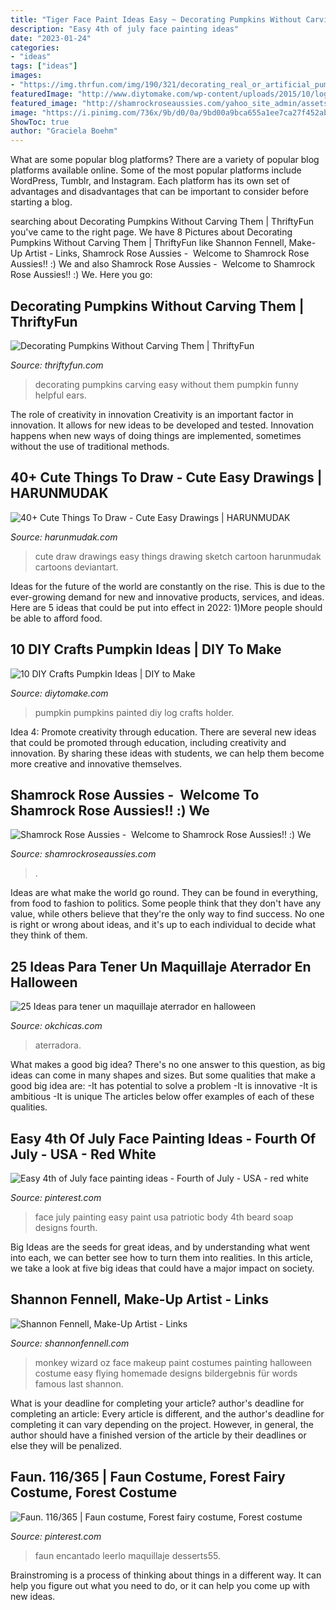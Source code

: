 ```yaml
---
title: "Tiger Face Paint Ideas Easy ~ Decorating Pumpkins Without Carving Them"
description: "Easy 4th of july face painting ideas"
date: "2023-01-24"
categories:
- "ideas"
tags: ["ideas"]
images:
- "https://img.thrfun.com/img/190/321/decorating_real_or_artificial_pumpkins_with_great_easy_fun_6_x2.jpg"
featuredImage: "http://www.diytomake.com/wp-content/uploads/2015/10/log-pumpkin-holder.jpg"
featured_image: "http://shamrockroseaussies.com/yahoo_site_admin/assets/images/DSC_0152.176182016_std.JPG"
image: "https://i.pinimg.com/736x/9b/d0/0a/9bd00a9bca655a1ee7ca27f452ab3da1.jpg"
ShowToc: true
author: "Graciela Boehm"
---
```



What are some popular blog platforms?
There are a variety of popular blog platforms available online. Some of the most popular platforms include WordPress, Tumblr, and Instagram. Each platform has its own set of advantages and disadvantages that can be important to consider before starting a blog.

	

		
searching about Decorating Pumpkins Without Carving Them | ThriftyFun you've came to the right page. We have 8 Pictures about Decorating Pumpkins Without Carving Them | ThriftyFun like Shannon Fennell, Make-Up Artist - Links, Shamrock Rose Aussies - ﻿﻿﻿ Welcome to Shamrock Rose Aussies!! :) We and also Shamrock Rose Aussies - ﻿﻿﻿ Welcome to Shamrock Rose Aussies!! :) We. Here you go:
		
    
## Decorating Pumpkins Without Carving Them | ThriftyFun

<img loading=lazy src="https://img.thrfun.com/img/190/321/decorating_real_or_artificial_pumpkins_with_great_easy_fun_6_x2.jpg" onerror="this.onerror=null;this.src='https://tse2.mm.bing.net/th?id=OIP.6qmBs0DA0wORw-OxsWNBAAHaJ4&amp;pid=15.1';" alt="Decorating Pumpkins Without Carving Them | ThriftyFun">

_Source: thriftyfun.com_

>decorating pumpkins carving easy without them pumpkin funny helpful ears. 

	

The role of creativity in innovation
Creativity is an important factor in innovation. It allows for new ideas to be developed and tested. Innovation happens when new ways of doing things are implemented, sometimes without the use of traditional methods.

    
## 40+ Cute Things To Draw - Cute Easy Drawings | HARUNMUDAK

<img loading=lazy src="https://www.harunmudak.com/wp-content/uploads/2020/07/cute-drawing-sketch-ideas-5-750x1024.jpg" onerror="this.onerror=null;this.src='https://tse1.mm.bing.net/th?id=OIP.EZO5iJxnQmC3BlRHN6d1LAHaKH&amp;pid=15.1';" alt="40+ Cute Things To Draw - Cute Easy Drawings | HARUNMUDAK">

_Source: harunmudak.com_

>cute draw drawings easy things drawing sketch cartoon harunmudak cartoons deviantart. 

	

Ideas for the future of the world are constantly on the rise. This is due to the ever-growing demand for new and innovative products, services, and ideas. Here are 5 ideas that could be put into effect in 2022: 1)More people should be able to afford food. 

    
## 10 DIY Crafts Pumpkin Ideas | DIY To Make

<img loading=lazy src="http://www.diytomake.com/wp-content/uploads/2015/10/log-pumpkin-holder.jpg" onerror="this.onerror=null;this.src='https://tse1.mm.bing.net/th?id=OIP.HGG1xsx1MS5BSL4Dag_E0wHaLH&amp;pid=15.1';" alt="10 DIY Crafts Pumpkin Ideas | DIY to Make">

_Source: diytomake.com_

>pumpkin pumpkins painted diy log crafts holder. 

	

Idea 4: Promote creativity through education.
There are several new ideas that could be promoted through education, including creativity and innovation. By sharing these ideas with students, we can help them become more creative and innovative themselves.

    
## Shamrock Rose Aussies - ﻿﻿﻿ Welcome To Shamrock Rose Aussies!! :) We

<img loading=lazy src="http://shamrockroseaussies.com/yahoo_site_admin/assets/images/DSC_0152.176182016_std.JPG" onerror="this.onerror=null;this.src='https://tse1.mm.bing.net/th?id=OIP.vRi7D3a6s9fzxfQvZVy64wHaE-&amp;pid=15.1';" alt="Shamrock Rose Aussies - ﻿﻿﻿ Welcome to Shamrock Rose Aussies!! :) We">

_Source: shamrockroseaussies.com_

>. 

	

Ideas are what make the world go round. They can be found in everything, from food to fashion to politics. Some people think that they don't have any value, while others believe that they're the only way to find success. No one is right or wrong about ideas, and it's up to each individual to decide what they think of them.

    
## 25 Ideas Para Tener Un Maquillaje Aterrador En Halloween

<img loading=lazy src="https://www.okchicas.com/wp-content/uploads/2015/09/maquillaje-para-halloween-1.png" onerror="this.onerror=null;this.src='https://tse4.mm.bing.net/th?id=OIP.8O9IC2xTFr6y3mkPGXFdgAHaJ4&amp;pid=15.1';" alt="25 Ideas para tener un maquillaje aterrador en halloween">

_Source: okchicas.com_

>aterradora. 

	

What makes a good big idea?
There's no one answer to this question, as big ideas can come in many shapes and sizes. But some qualities that make a good big idea are: 
-It has potential to solve a problem
-It is innovative
-It is ambitious
-It is unique 
The articles below offer examples of each of these qualities.

    
## Easy 4th Of July Face Painting Ideas - Fourth Of July - USA - Red White

<img loading=lazy src="https://i.pinimg.com/736x/9b/d0/0a/9bd00a9bca655a1ee7ca27f452ab3da1.jpg" onerror="this.onerror=null;this.src='https://tse4.mm.bing.net/th?id=OIP.rYRt-ALJqF4xz-_rcrUGjwHaKl&amp;pid=15.1';" alt="Easy 4th of July face painting ideas - Fourth of July - USA - red white">

_Source: pinterest.com_

>face july painting easy paint usa patriotic body 4th beard soap designs fourth. 

	

Big Ideas are the seeds for great ideas, and by understanding what went into each, we can better see how to turn them into realities. In this article, we take a look at five big ideas that could have a major impact on society.

    
## Shannon Fennell, Make-Up Artist - Links

<img loading=lazy src="https://www.shannonfennell.com/images/fpmonkey.jpg" onerror="this.onerror=null;this.src='https://tse4.mm.bing.net/th?id=OIP.rrPSxIQC47OX3I9JcTcnLAHaJ-&amp;pid=15.1';" alt="Shannon Fennell, Make-Up Artist - Links">

_Source: shannonfennell.com_

>monkey wizard oz face makeup paint costumes painting halloween costume easy flying homemade designs bildergebnis für words famous last shannon. 

	

What is your deadline for completing your article?
author's deadline for completing an article:
Every article is different, and the author's deadline for completing it can vary depending on the project. However, in general, the author should have a finished version of the article by their deadlines or else they will be penalized.

    
## Faun. 116/365 | Faun Costume, Forest Fairy Costume, Forest Costume

<img loading=lazy src="https://i.pinimg.com/736x/fb/af/35/fbaf35bcf52fa766f007fe03bc657d40--facebook-instagram-labyrinths.jpg" onerror="this.onerror=null;this.src='https://tse1.mm.bing.net/th?id=OIP.oLcRF1Jx8Yt6eYGvHQyL-QHaLH&amp;pid=15.1';" alt="Faun. 116/365 | Faun costume, Forest fairy costume, Forest costume">

_Source: pinterest.com_

>faun encantado leerlo maquillaje desserts55. 

	

Brainstroming is a process of thinking about things in a different way. It can help you figure out what you need to do, or it can help you come up with new ideas.

